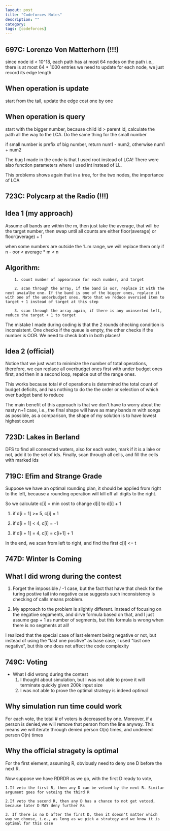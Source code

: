 ```yaml
---
layout: post
title: "Codeforces Notes" 
description: ""
category: 
tags: [codeforces]
---
```


697C: Lorenzo Von Matterhorn (!!!)
-----------
since node id < 10^18, each path has at most 64 nodes on the path
i.e., there is at most 64 * 1000 entries we need to update
for each node, we just record its edge length

When operation is update
----------
start from the tail, update the edge cost one by one

When operation is query
---------
start with the bigger number, because child id > parent id, calculate the path all the way to the LCA. Do the same thing for the small number 

if small number is prefix of big number, return num1 - num2, otherwise num1 + num2

The bug I made in the code is that I used root instead of LCA! There were also function parameters where I used int instead of LL.

This problems shows again that in a tree, for the two nodes, the importance of LCA




723C: Polycarp at the Radio (!!!)
---------

Idea 1 (my approach)
------
Assume all bands are within the m, then just take the average, that will be the target number, then swap until all counts are either floor(average) or floor(average) + 1  

when some numbers are outside the 1..m range, we will replace them only if n - oor < average * m < n

Algorithm:
--------
```
	1. count number of appearance for each number, and target

	2. scan through the array, if the band is oor, replace it with the next avaialbe one. If the band is one of the bigger ones, replace it with one of the underbudget ones. Note that we reduce oversied item to target + 1 instead of target at this step 

	3. scan through the array again, if there is any uninserted left, reduce the target + 1 to target

```

The mistake I made during coding is that the 2 rounds checking condition is inconsistent. One checks if the queue is empty, the other checks if the number is OOR. We need to check both in both places!

Idea 2 (official)
--------
Notice that we just want to minimize the number of total operations, therefore, we can replace all overbudget ones first with under budget ones first, and then in a second loop, repalce out of the range ones. 

This works because total # of operations is determined the total count of budget deficits, and has nothing to do the the order or selection of which over budget band to reduce

The main benefit of this approach is that we don't have to worry about the nasty n+1 case, i.e., the final shape will have as many bands m with songs as possible, as a comparison, the shape of my solution is to have lowest highest count

723D: Lakes in Berland
--------
DFS to find all connected waters, also for each water, mark if it is a lake or not, add it to the set of ids. Finally, scan through all cells, and fill the cells with marked ids

719C: Efim and Strange Grade
------------
Suppose we have an optimal rounding plan, it should be applied from right to the left, because a rounding operation will kill off all digits to the right.

So we calculate c[i] = min cost to change d[i] to d[i] + 1

1. if d[i + 1] >= 5, c[i] = 1

2. if d[i + 1] < 4, c[i] = -1 

3. if d[i + 1] = 4, c[i] = c[i+1] + 1

In the end, we scan from left to right, and find the first c[i] <= t


747D: Winter Is Coming
----------

What I did wrong during the contest
-----------
1. Forget the impossible / -1 case, but the fact that have that check for the turing postive tail into negative case suggests such inconsistency is checking of calls means problem.
	
2. My approach to the problem is slightly different. Instead of focusing on the negative segaments, and dirve formula based on that, and I just assume gap + 1 as number of segments, but this formula is wrong when there is no segments at all!

I realized that the special case of last element being negative or not, but instead of using the "last one positive" as base case, I used "last one negative", but this one does not affect the code complexity


749C: Voting 
-----------

* What I did wrong during the contest
	1. I thought about simulation, but I was not able to prove it will terminate quickly given 200k input size
	2. I was not able to prove the optimal strategy is indeed optimal


Why simulation run time could work
----------
For each vote, the total # of voters is decreased by one. Moreover, if a person is denied,we will remove that person from the line anyway. This means we will iterate through denied person O(n) times, and undenied person O(n) times 


Why the official stragety is optimal
----------
For the first element, assuming R, obviously need to deny one D before the next R.

Now suppose we have RDRDR as we go, with the first D ready to vote,

```
1.If veto the first R, then any D can be vetoed by the next R. Similar argument goes for vetoing the third R

2.If veto the second R, then any D has a chance to not get vetoed, because later D MAY deny further Rs

3. If there is no D after the first D, then it doesn't matter which way we choose, i.e., as long as we pick a strategy and we know it is optimal for this case
```
